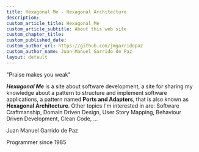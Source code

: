 ```yaml
---
title: Hexagonal Me - Hexagonal Architecture
description:
custom_article_title: Hexagonal Me
custom_article_subtitle: About this web site
custom_chapter_title:
custom_published_date:
custom_author_url: https://github.com/jmgarridopaz
custom_author_name: Juan Manuel Garrido de Paz
layout: default
---
```


<p class="introquote">"Praise makes you weak"</p>

___Hexagonal Me___ is a site about software development, a site for sharing my knowledge about a pattern to structure and implement software applications, a pattern named __Ports and Adapters__, that is also known as __Hexagonal Architecture__. Other topics I'm interested in are: Software Craftmanship, Domain Driven Design, User Story Mapping, Behaviour Driven Development, Clean Code, ...

<p class="introquote">Juan Manuel Garrido de Paz</p>

<p class="introquote">Programmer since 1985</p>
